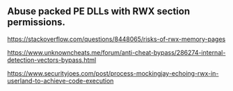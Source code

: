## Abuse packed PE DLLs with RWX section permissions.

https://stackoverflow.com/questions/8448065/risks-of-rwx-memory-pages

https://www.unknowncheats.me/forum/anti-cheat-bypass/286274-internal-detection-vectors-bypass.html

https://www.securityjoes.com/post/process-mockingjay-echoing-rwx-in-userland-to-achieve-code-execution